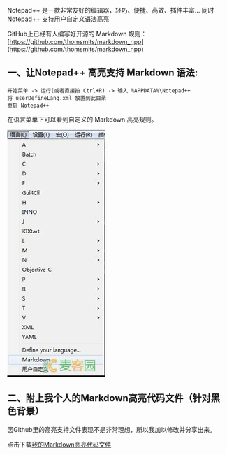 <!--
.. title: notepad++安装markdown插件
.. slug: setup-md-notepad
.. date: 2013/08/08 11:22:05
.. tags: Notepad++, Markdown, 插件
.. link: 
-->

Notepad++ 是一款非常友好的编辑器，轻巧、便捷、高效、插件丰富… 同时 Notepad++ 支持用户自定义语法高亮 

GitHub上已经有人编写好开源的 Markdown 规则： [https://github.com/thomsmits/markdown_npp](https://github.com/thomsmits/markdown_npp)

## 一、让Notepad++ 高亮支持 Markdown 语法:

    开始菜单 -> 运行(或者直接按 Ctrl+R) -> 输入 %APPDATA%\Notepad++
    将 userDefineLang.xml 放置到此目录
    重启 Notepad++

在语言菜单下可以看到自定义的 Markdown 高亮规则。

<!-- TEASER_END -->

![Markdown 高亮选项](/assets/image/md-notepad.jpg)

## 二、附上我个人的Markdown高亮代码文件（针对黑色背景）

因Github里的高亮支持文件表现不是非常理想，所以我加以修改并分享出来。

点击下载[我的Markdown高亮代码文件](/assets/file/userDefineLang.xml)
